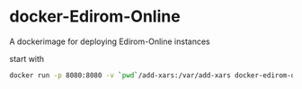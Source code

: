 # docker-Edirom-Online

A dockerimage for deploying Edirom-Online instances

start with

```bash
docker run -p 8080:8080 -v `pwd`/add-xars:/var/add-xars docker-edirom-online
```
